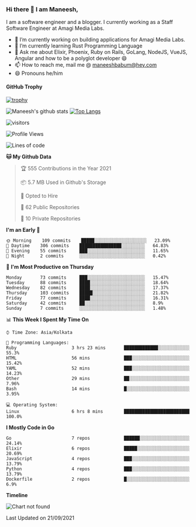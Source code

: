 ### Hi there 👋 I am Maneesh,

I am a software engineer and a blogger. I currently working as a Staff Software Engineer at Amagi Media Labs.


- 🔭 I’m currently working on building applications for Amagi Media Labs.
- 🌱 I’m currently learning Rust Programming Language
- 💬 Ask me about Elixir, Phoenix, Ruby on Rails, GoLang, NodeJS, VueJS, Angular and how to be a polyglot developer 😄
- 📫 How to reach me, mail me @ maneeshbabum@hey.com
- 😄 Pronouns he/him

#### GitHub Trophy
[![trophy](https://github-profile-trophy.vercel.app/?username=mbm-c)](https://github.com/ryo-ma/github-profile-trophy)

![Maneesh's github stats](https://github-readme-stats.vercel.app/api?username=mbm-c&show_icons=true)
[![Top Langs](https://github-readme-stats.vercel.app/api/top-langs/?username=mbm-c)](https://github.com/anuraghazra/github-readme-stats)


![visitors](https://visitor-badge.glitch.me/badge?page_id=maneeshbabu.maneeshbabu)

<!--START_SECTION:waka-->
![Profile Views](http://img.shields.io/badge/Profile%20Views-75-blue)

![Lines of code](https://img.shields.io/badge/From%20Hello%20World%20I%27ve%20Written-288082%20lines%20of%20code-blue)

**🐱 My Github Data** 

> 🏆 555 Contributions in the Year 2021
 > 
> 📦 5.7 MB Used in Github's Storage 
 > 
> 💼 Opted to Hire
 > 
> 📜 62 Public Repositories 
 > 
> 🔑 10 Private Repositories  
 > 
**I'm an Early 🐤** 

```text
🌞 Morning    109 commits    █████░░░░░░░░░░░░░░░░░░░░   23.09% 
🌆 Daytime    306 commits    ████████████████░░░░░░░░░   64.83% 
🌃 Evening    55 commits     ███░░░░░░░░░░░░░░░░░░░░░░   11.65% 
🌙 Night      2 commits      ░░░░░░░░░░░░░░░░░░░░░░░░░   0.42%

```
📅 **I'm Most Productive on Thursday** 

```text
Monday       73 commits     ███░░░░░░░░░░░░░░░░░░░░░░   15.47% 
Tuesday      88 commits     ████░░░░░░░░░░░░░░░░░░░░░   18.64% 
Wednesday    82 commits     ████░░░░░░░░░░░░░░░░░░░░░   17.37% 
Thursday     103 commits    █████░░░░░░░░░░░░░░░░░░░░   21.82% 
Friday       77 commits     ████░░░░░░░░░░░░░░░░░░░░░   16.31% 
Saturday     42 commits     ██░░░░░░░░░░░░░░░░░░░░░░░   8.9% 
Sunday       7 commits      ░░░░░░░░░░░░░░░░░░░░░░░░░   1.48%

```


📊 **This Week I Spent My Time On** 

```text
⌚︎ Time Zone: Asia/Kolkata

💬 Programming Languages: 
Ruby                     3 hrs 23 mins       █████████████░░░░░░░░░░░░   55.3% 
HTML                     56 mins             ███░░░░░░░░░░░░░░░░░░░░░░   15.42% 
YAML                     52 mins             ███░░░░░░░░░░░░░░░░░░░░░░   14.23% 
Other                    29 mins             ██░░░░░░░░░░░░░░░░░░░░░░░   7.96% 
Bash                     14 mins             █░░░░░░░░░░░░░░░░░░░░░░░░   3.95%

💻 Operating System: 
Linux                    6 hrs 8 mins        █████████████████████████   100.0%

```

**I Mostly Code in Go** 

```text
Go                       7 repos             ██████░░░░░░░░░░░░░░░░░░░   24.14% 
Elixir                   6 repos             █████░░░░░░░░░░░░░░░░░░░░   20.69% 
JavaScript               4 repos             ███░░░░░░░░░░░░░░░░░░░░░░   13.79% 
Python                   4 repos             ███░░░░░░░░░░░░░░░░░░░░░░   13.79% 
Dockerfile               2 repos             █░░░░░░░░░░░░░░░░░░░░░░░░   6.9%

```


**Timeline**

![Chart not found](https://raw.githubusercontent.com/mbm-c/mbm-c/master/charts/bar_graph.png) 


 Last Updated on 21/09/2021
<!--END_SECTION:waka-->

<!--
**maneeshbabu/maneeshbabu** is a ✨ _special_ ✨ repository because its `README.md` (this file) appears on your GitHub profile.

Here are some ideas to get you started:

- 🔭 I’m currently working on ...
- 🌱 I’m currently learning ...
- 👯 I’m looking to collaborate on ...
- 🤔 I’m looking for help with ...
- 💬 Ask me about ...
- 📫 How to reach me: ...
- 😄 Pronouns: ...
- ⚡ Fun fact: ...
-->
